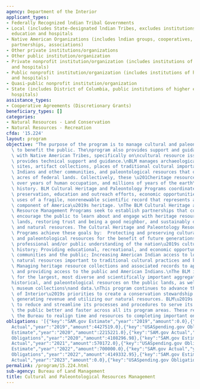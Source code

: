```yaml
---
agency: Department of the Interior
applicant_types:
- Federally Recognized lndian Tribal Governments
- Local (includes State-designated lndian Tribes, excludes institutions of higher
  education and hospitals
- Native American Organizations (includes lndian groups, cooperatives, corporations,
  partnerships, associations)
- Other private institutions/organizations
- Other public institution/organization
- Private nonprofit institution/organization (includes institutions of higher education
  and hospitals)
- Public nonprofit institution/organization (includes institutions of higher education
  and hospitals)
- Quasi-public nonprofit institution/organization
- State (includes District of Columbia, public institutions of higher education and
  hospitals)
assistance_types:
- Cooperative Agreements (Discretionary Grants)
beneficiary_types: []
categories:
- Natural Resources - Land Conservation
- Natural Resources - Recreation
cfda: '15.224'
layout: program
objective: "The purpose of the program is to manage cultural and paleontological resources\
  \ to benefit the public. The\nprogram also provides support and guidance on consultation\
  \ with Native American Tribes, specifically on\ncultural resource issues, and also\
  \ provides technical support and guidance.\nBLM manages archaeological and historic\
  \ sites, artifact collections, places of traditional cultural importance to American\
  \ Indians and other communities, and paleontological resources that occur on million\
  \ acres of federal lands. Collectively, these \u201Cheritage resources\u201D represent\
  \ over years of human occupation, and millions of years of the earth\u2019s natural\
  \ history. BLM Cultural Heritage and Paleontology Programs coordinate management,\
  \ preservation, education and outreach efforts, economic opportunities, and public\
  \ uses of a fragile, nonrenewable scientific record that represents an important\
  \ component of America\u2019s heritage. \nThe BLM Cultural Heritage and Paleontology\
  \ Resource Management Programs seek to establish partnerships that collaboratively\
  \ encourage the public to learn about and engage with heritage resources on public\
  \ lands, restoring trust and being a good neighbor, and sustainably developing energy\
  \ and natural resources. The Cultural Heritage and Paleontology Resource Management\
  \ Programs achieve these goals by:  Protecting and preserving cultural heritage\
  \ and paleontological resources for the benefit of future generations; Improving\
  \ professional and/or public understanding of the nation\u2019s cultural and natural\
  \ history; Providing educational, recreational, and economic opportunities for local\
  \ communities and the public; Increasing American Indian access to locations and\
  \ natural resources important to traditional cultural practices and beliefs; and\
  \ Managing heritage resource collections and associated records to appropriate standards,\
  \ and providing access to the public and American Indians.\nThe BLM is responsible\
  \ for the largest, most diverse and scientifically important aggregation of cultural,\n\
  historical, and paleontological resources on the public lands, as well as the associated\
  \ museum collections\nand data.\nThis program continues to advance the Department\
  \ of Interior\u2019s priorities to create a conservation stewardship legacy while\
  \ generating revenue and utilizing our natural resources. BLM\u2019s continued commitment\
  \ to reduce and streamline its processes and procedures to serve its customers and\
  \ the public better and faster across all its program areas. These reforms allow\
  \ the Bureau to realign time and resources to completing important on\u2013the-groundwork."
obligations: '[{"key":"SAM.gov Estimate","year":"2019","amount":0.0},{"key":"SAM.gov
  Actual","year":"2019","amount":4427519.0},{"key":"USASpending.gov Obligations","year":"2019","amount":4287432.15},{"key":"SAM.gov
  Estimate","year":"2020","amount":2215221.0},{"key":"SAM.gov Actual","year":"2020","amount":2215221.0},{"key":"USASpending.gov
  Obligations","year":"2020","amount":4108296.98},{"key":"SAM.gov Estimate","year":"2021","amount":2100000.0},{"key":"SAM.gov
  Actual","year":"2021","amount":570172.0},{"key":"USASpending.gov Obligations","year":"2021","amount":3509108.22},{"key":"SAM.gov
  Estimate","year":"2022","amount":700000.0},{"key":"SAM.gov Actual","year":"2022","amount":2230857.0},{"key":"USASpending.gov
  Obligations","year":"2022","amount":4149332.95},{"key":"SAM.gov Estimate","year":"2023","amount":700000.0},{"key":"SAM.gov
  Actual","year":"2023","amount":0.0},{"key":"USASpending.gov Obligations","year":"2023","amount":79606.83}]'
permalink: /program/15.224.html
sub-agency: Bureau of Land Management
title: Cultural and Paleontological Resources Management
---
```

